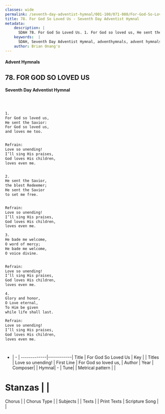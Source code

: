 ```yaml
---
classes: wide
permalink: /seventh-day-adventist-hymnal/001-100/071-080/For-God-So-Loved-Us/
title: 78. For God So Loved Us - Seventh Day Adventist Hymnal
metadata:
    description: |
      SDAH 78. For God So Loved Us. 1. For God so loved us, He sent the Savior: For God so loved us, and loves me too. 
    keywords:  |
      SDAH, Seventh Day Adventist Hymnal, adventhymnals, advent hymnals, For God So Loved Us, For God so loved us, ,Love so unending!
    author: Brian Onang'o
---
```


#### Advent Hymnals
## 78. FOR GOD SO LOVED US
#### Seventh Day Adventist Hymnal

```txt



1.
For God so loved us,
He sent the Savior:
For God so loved us,
and loves me too.


Refrain:
Love so unending!
I’ll sing His praises,
God loves His children,
loves even me.


2.
He sent the Savior,
the blest Redeemer;
He sent the Savior
to set me free.


Refrain:
Love so unending!
I’ll sing His praises,
God loves His children,
loves even me.

3.
He bade me welcome,
O word of mercy;
He bade me welcome,
O voice divine.


Refrain:
Love so unending!
I’ll sing His praises,
God loves His children,
loves even me.

4.
Glory and honor,
O Love eternal,
To Him be given
while life shall last.

Refrain:
Love so unending!
I’ll sing His praises,
God loves His children,
loves even me.




```

- |   -  |
-------------|------------|
Title | For God So Loved Us |
Key |  |
Titles | Love so unending! |
First Line | For God so loved us, |
Author | 
Year | 
Composer|  |
Hymnal|  - |
Tune|  |
Metrical pattern | |
# Stanzas |  |
Chorus |  |
Chorus Type |  |
Subjects |  |
Texts |  |
Print Texts | 
Scripture Song |  |
  
